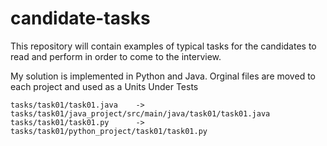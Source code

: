 # candidate-tasks
This repository will contain examples of typical tasks for the candidates to read and perform in order to come to the interview.

My solution is implemented in Python and Java. Orginal files are moved to each project and used as a Units Under Tests
```
tasks/task01/task01.java    -> tasks/task01/java_project/src/main/java/task01/task01.java
tasks/task01/task01.py      -> tasks/task01/python_project/task01/task01.py
```